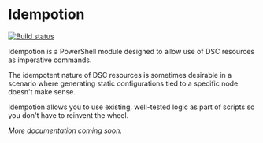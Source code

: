 # Idempotion
[![Build status](https://ci.appveyor.com/api/projects/status/krw5r7k42j5v2wxq?svg=true)](https://ci.appveyor.com/project/briantist/idempotion)

Idempotion is a PowerShell module designed to allow use of DSC resources as imperative commands.

The idempotent nature of DSC resources is sometimes desirable in a scenario where generating static configurations tied to a specific node doesn't make sense.

Idempotion allows you to use existing, well-tested logic as part of scripts so you don't have to reinvent the wheel.

_More documentation coming soon._
